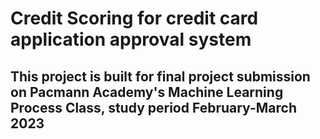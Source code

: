 # Credit Scoring for credit card application approval system
## This project is built for final project submission on Pacmann Academy's Machine Learning Process Class, study period February-March 2023
